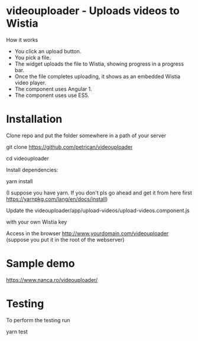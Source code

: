 # videouploader - Uploads videos to Wistia

How it works

* You click an upload button.
* You pick a file.
* The widget uploads the file to Wistia, showing progress in a progress bar.
* Once the file completes uploading, it shows as an embedded Wistia video player.
* The component uses Angular 1.
* The component uses use ES5.

# Installation
Clone repo and put the folder somewhere in a path of your server

git clone https://github.com/petrican/videouploader

cd videouploader

Install dependencies:

yarn install

(I suppose you have yarn. If you don't pls go ahead and get it from here first https://yarnpkg.com/lang/en/docs/install)

Update the  videouploader/app/upload-videos/upload-videos.component.js

with your own Wistia key

Access in the browser http://www.yourdomain.com/videouploader
(suppose you put it in the root of the webserver)

# Sample demo

https://www.nanca.ro/videouploader/


# Testing

To perform the testing run

yarn test



